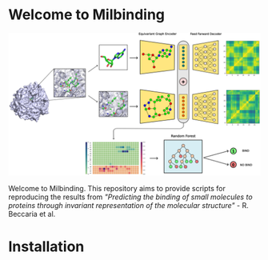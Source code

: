 # Welcome to Milbinding

![alt text](https://github.com/guidotiana/Milbinding/blob/main/pic.png?raw=true)


Welcome to Milbinding. This repository aims to provide scripts for reproducing the results from _"Predicting the binding of small molecules to proteins through invariant representation of the molecular structure"_ - R. Beccaria et al.

# Installation
